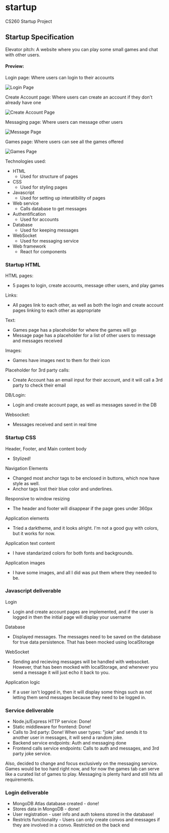 # startup

CS260 Startup Project

## Startup Specification

Elevator pitch: A website where you can play some small games and chat with other users.

#### Preview:

Login page: Where users can login to their accounts

![Login Page](specification-images/loginpage.png)

Create Account page: Where users can create an account if they don't already have one

![Create Account Page](specification-images/createaccountpage.png)

Messaging page: Where users can message other users

![Message Page](specification-images/messagingpage.png)

Games page: Where users can see all the games offered

![Games Page](specification-images/gamespage.png)

Technologies used:

- HTML
  - Used for structure of pages
- CSS
  - Used for styling pages
- Javascript
  - Used for setting up interatibility of pages
- Web service
  - Calls database to get messages
- Authentification
  - Used for accounts
- Database
  - Used for keeping messages
- WebSocket
  - Used for messaging service
- Web framework
  - React for components

### Startup HTML

HTML pages:

- 5 pages to login, create accounts, message other users, and play games

Links:

- All pages link to each other, as well as both the login and create account pages linking to each other as appropriate

Text:

- Games page has a placeholder for where the games will go
- Message page has a placeholder for a list of other users to message and messages received

Images:

- Games have images next to them for their icon

Placeholder for 3rd party calls:

- Create Account has an email input for their account, and it will call a 3rd party to check their email

DB/Login:

- Login and create account page, as well as messages saved in the DB

Websocket:

- Messages received and sent in real time

### Startup CSS

Header, Footer, and Main content body

- Stylized!

Navigation Elements

- Changed most anchor tags to be enclosed in buttons, which now have style as well.
- Anchor tags lost their blue color and underlines.

Responsive to window resizing

- The header and footer will disappear if the page goes under 360px

Application elements

- Tried a darktheme, and it looks alright. I'm not a good guy with colors, but it works for now.

Application text content

- I have standarized colors for both fonts and backgrounds.

Application images

- I have some images, and all I did was put them where they needed to be.

### Javascript deliverable

Login

- Login and create account pages are implemented, and if the user is logged in then the initial page will display your username

Database

- Displayed messages. The messages need to be saved on the database for true data persistence. That has been mocked using localStorage

WebSocket

- Sending and recieving messages will be handled with websocket. However, that has been mocked with localStorage, and whenever you send a message it will just echo it back to you.

Application logic

- If a user isn't logged in, then it will display some things such as not letting them send messages because they need to be logged in.

### Service deliverable

 - Node.js/Express HTTP service: Done!
 - Static middleware for frontend: Done!
 - Calls to 3rd party: Done! When user types: "joke" and sends it to another user in messages, it will send a random joke.
 - Backend service endpoints: Auth and messaging done
 - Frontend calls service endpoints: Calls to auth and messages, and 3rd party joke service.

Also, decided to change and focus exclusively on the messaging service. Games would be too hard right now, and for now the games tab can serve like a curated list of games to play. Messaging is plenty hard and still hits all requirements.

### Login deliverable

 - MongoDB Atlas database created - done!
 - Stores data in MongoDB - done!
 - User registration - user info and auth tokens stored in the database!
 - Restricts functionality - Users can only create convos and messages if they are involved in a convo. Restricted on the back end
 